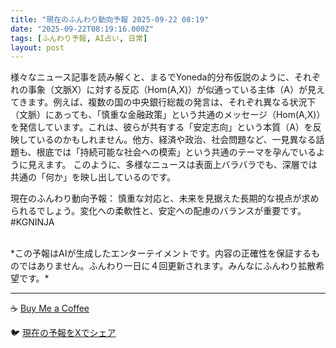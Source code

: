 ```yaml
---
title: "現在のふんわり動向予報 2025-09-22 08:19"
date: "2025-09-22T08:19:16.000Z"
tags: [ふんわり予報, AI占い, 日常]
layout: post
---
```


様々なニュース記事を読み解くと、まるでYoneda的分布仮説のように、それぞれの事象（文脈X）に対する反応（Hom(A,X)）が似通っている主体（A）が見えてきます。例えば、複数の国の中央銀行総裁の発言は、それぞれ異なる状況下（文脈）にあっても、「慎重な金融政策」という共通のメッセージ（Hom(A,X)）を発信しています。これは、彼らが共有する「安定志向」という本質（A）を反映しているのかもしれません。他方、経済や政治、社会問題など、一見異なる話題も、根底では「持続可能な社会への模索」という共通のテーマを孕んでいるように見えます。  このように、多様なニュースは表面上バラバラでも、深層では共通の「何か」を映し出しているのです。


現在のふんわり動向予報：
慎重な対応と、未来を見据えた長期的な視点が求められるでしょう。変化への柔軟性と、安定への配慮のバランスが重要です。#KGNINJA

<br>
*この予報はAIが生成したエンターテイメントです。内容の正確性を保証するものではありません。ふんわり一日に４回更新されます。みんなにふんわり拡散希望です。*

---
☕️ [Buy Me a Coffee](https://www.buymeacoffee.com/kgninja)

🐦 [現在の予報をXでシェア](https://twitter.com/intent/tweet?text=%E7%8F%BE%E5%9C%A8%E3%81%AE%E3%81%B5%E3%82%93%E3%82%8F%E3%82%8A%E4%BA%88%E5%A0%B1%3A%20%E3%80%8C%E6%A7%98%E3%80%85%E3%81%AA%E3%83%8B%E3%83%A5%E3%83%BC%E3%82%B9%E8%A8%98%E4%BA%8B%E3%82%92%E8%AA%AD%E3%81%BF%E8%A7%A3%E3%81%8F%E3%81%A8%E3%80%81%E3%81%BE%E3%82%8B%E3%81%A7Yoneda%E7%9A%84%E5%88%86%E5%B8%83%E4%BB%AE%E8%AA%AC%E3%81%AE%E3%82%88%E3%81%86%E3%81%AB%E3%80%81%E3%81%9D%E3%82%8C%E3%81%9E%E3%82%8C%E3%81%AE%E4%BA%8B%E8%B1%A1%EF%BC%88%E6%96%87%E8%84%88X%EF%BC%89%E3%81%AB%E5%AF%BE%E3%81%99%E3%82%8B%E5%8F%8D%E5%BF%9C%EF%BC%88Hom(A%2CX)%EF%BC%89%E3%81%8C%E4%BC%BC%E9%80%9A%E3%81%A3%E3%81%A6%E3%81%84%E3%82%8B%E4%B8%BB%E4%BD%93%EF%BC%88A%EF%BC%89%E3%81%8C%E8%A6%8B%E3%81%88%E3%81%A6%E3%81%8D%E3%81%BE%E3%81%99%E3%80%82%E3%80%8D%23KGNINJA%20%E7%B6%9A%E3%81%8D%E3%81%AF%E3%83%96%E3%83%AD%E3%82%B0%E3%81%A7%EF%BC%81%F0%9F%91%87&url=https%3A%2F%2Fkg-ninja.github.io%2FFunwariyoso%2F)
